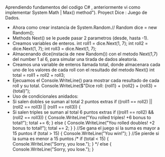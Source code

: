 Aprendiendo fundamentos del codigo  C# , anteriormente vi como implementar System Math  | Max() method").
Proyect Dice : Juego de Dados.
- Ahora como crear instancia de System.Random.//  Random dice = new Random();
- Methods Next() se le puede pasar 2 parametros (desde, hasta -1).
- Creamos variables de enteros.
int roll1 = dice.Next(1, 7);
int roll2 = dice.Next(1, 7);
int roll3 = dice.Next(1, 7);
- Almacenando dice(instacia de new Random()) con el metodo Next(1,7) del number 1 al 6, para simular una tirada de dados aleatoria.
- Creamos una variable de enteros llamada total, donde almacenara cada uno de los valores de cada roll con el resultado del metodo Next()
   int total = roll1 + roll2 + roll3;
- Ejecuamos el Console.WriteLine() para mostrar cada resultado de cada roll y su total.
  Console.WriteLine($"Dice roll: {roll1} + {roll2} + {roll3} = {total}");
- Uso de condicionales anidados:
- Si salen dobles se suman al total 2 puntos extras
 if ((roll1 == roll2) || (roll2 == roll3) || (roll1 == roll3))
{
- Si salen triples se suman al total 6 puntos extras
    if ((roll1 == roll2) && (roll2 == roll3))
    {
        Console.WriteLine("You rolled triples!  +6 bonus to total!");
        total += 6;
    }
    else
    {
        Console.WriteLine("You rolled doubles!  +2 bonus to total!");
        total += 2;
    }
}
//Se gana el juego si la suma es mayor a 15 puntos 
if (total > 15)
{
    Console.WriteLine("You win!");
}
//Se pierde si la suma es menor a 15 puntos
/* if (total < 15)
{
    Console.WriteLine("Sorry, you lose.");
} */
else
{
    Console.WriteLine("Sorry, you lose.");
}
